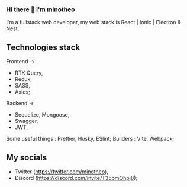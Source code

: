 ### Hi there 👋 I'm minotheo

I'm a fullstack web developer, my web stack is React | Ionic | Electron & Nest.

## Technologies stack

Frontend ->
- RTK Query,
- Redux,
- SASS,
- Axios;
  
Backend ->
- Sequelize, Mongoose,
- Swagger,
- JWT;

Some useful things : Prettier, Husky, ESlint;
Builders : Vite, Webpack;

## My socials 

- Twitter (https://twitter.com/minotheo),
- Discord (https://discord.com/invite/T35bmQhpj8);

<!--
**minotheo/minotheo** is a ✨ _special_ ✨ repository because its `README.md` (this file) appears on your GitHub profile.

Here are some ideas to get you started:

- 🔭 I’m currently working on ...
- 🌱 I’m currently learning ...
- 👯 I’m looking to collaborate on ...
- 🤔 I’m looking for help with ...
- 💬 Ask me about ...
- 📫 How to reach me: ...
- 😄 Pronouns: ...
- ⚡ Fun fact: ...
-->
